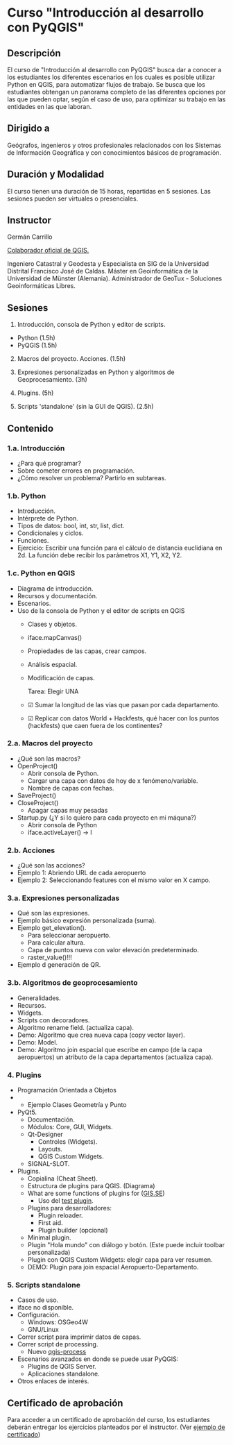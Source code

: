 # Curso "Introducción al desarrollo con  PyQGIS"
## Descripción

El curso de "Introducción al desarrollo con PyQGIS" busca dar a conocer a los estudiantes los diferentes escenarios en los cuales es posible utilizar Python en QGIS, para automatizar flujos de trabajo. Se busca que los estudiantes obtengan un panorama completo de las diferentes opciones por las que pueden optar, según el caso de uso, para optimizar su trabajo en las entidades en las que laboran.

## Dirigido a

Geógrafos, ingenieros y otros profesionales relacionados con los Sistemas de Información Geográfica y con conocimientos básicos de programación.

## Duración y Modalidad

El curso tienen una duración de 15 horas, repartidas en 5 sesiones. Las sesiones pueden ser virtuales o presenciales.

## Instructor

Germán Carrillo

[Colaborador oficial de QGIS.](https://github.com/qgis/QGIS/blob/master/doc/CONTRIBUTORS) 

Ingeniero Catastral y Geodesta y Especialista en SIG de la Universidad Distrital Francisco José de Caldas. Máster en Geoinformática de la Universidad de Münster (Alemania). Administrador de GeoTux - Soluciones Geoinformáticas Libres. 

## Sesiones

1) Introducción, consola de Python y editor de scripts.

* Python (1.5h)
* PyQGIS (1.5h)

2) Macros del proyecto. Acciones. (1.5h)

3) Expresiones personalizadas en Python y algoritmos de Geoprocesamiento. (3h)

4) Plugins.  (5h)

5) Scripts 'standalone' (sin la GUI de QGIS). (2.5h)

## Contenido


### 1.a. Introducción

* ¿Para qué programar? 
* Sobre cometer errores en programación.
* ¿Cómo resolver un problema? Partirlo en subtareas.


### 1.b. Python

* Introducción.
* Intérprete de Python.
* Tipos de datos: bool, int, str, list, dict.
* Condicionales y ciclos.
* Funciones.
* Ejercicio: Escribir una función para el cálculo de distancia euclidiana en 2d. La función debe recibir los parámetros X1, Y1, X2, Y2.

### 1.c. Python en QGIS

* Diagrama de introducción.
* Recursos y documentación.
* Escenarios.
* Uso de la consola de Python y el editor de scripts en QGIS
	* Clases y objetos.
	
	* iface.mapCanvas()
	
	* Propiedades de las capas, crear campos.
	
	* Análisis espacial.
	
	* Modificación de capas.
	
	   Tarea:  Elegir UNA
	
	* ☑ Sumar la longitud de las vías que pasan por cada departamento.
	* ☑ Replicar con datos World + Hackfests, qué hacer con los puntos (hackfests) que caen fuera de los continentes?


### 2.a. Macros del proyecto

* ¿Qué son las macros?
* OpenProject()
	* Abrir consola de Python.
	* Cargar una capa con datos de hoy de x fenómeno/variable.
	* Nombre de capas con fechas.
* SaveProject()
* CloseProject()
  * Apagar capas muy pesadas
* Startup.py (¿Y si lo quiero para cada proyecto en mi máquna?)
	* Abrir consola de Python
	* iface.activeLayer() → l


### 2.b. Acciones

* ¿Qué son las acciones?
* Ejemplo 1: Abriendo URL de cada aeropuerto
* Ejemplo 2: Seleccionando features con el mismo valor en X campo.


### 3.a. Expresiones personalizadas

* Qué son las expresiones.
* Ejemplo básico expresión personalizada (suma).
* Ejemplo get_elevation().
	* Para seleccionar aeropuerto.
	* Para calcular altura. 
	* Capa de puntos nueva con valor elevación predeterminado.
	* raster_value()!!!
* Ejemplo d generación de QR.


### 3.b. Algoritmos de geoprocesamiento

* Generalidades.
* Recursos.
* Widgets.
* Scripts con decoradores.
* Algoritmo rename field. (actualiza capa).
* Demo: Algoritmo que crea nueva capa (copy vector layer).
* Demo: Model.
* Demo: Algoritmo join espacial que escribe en campo (de la capa aeropuertos) un atributo de la capa departamentos (actualiza capa).

### 4. Plugins

* Programación Orientada a Objetos
* * Ejemplo Clases Geometría y Punto
* PyQt5.
	* Documentación.
	* Módulos: Core, GUI, Widgets.
	* Qt-Designer
		* Controles (Widgets).
		* Layouts.
		* QGIS Custom Widgets.
	* SIGNAL-SLOT.
* Plugins.
	* Copialina (Cheat Sheet).
	* Estructura de plugins para QGIS. (Diagrama)
	* What are some functions of plugins for ([GIS.SE](https://gis.stackexchange.com/questions/131535/what-is-the-purpose-of-some-functions-and-files-in-qgis-python-plugins/132604#132604))
		* Uso del [test plugin](https://github.com/gacarrillor/test/tree/function_notifications_v3).
	* Plugins para desarrolladores: 
		* Plugin reloader.
		* First aid.
		* Plugin builder (opcional)
	* Minimal plugin.
	* Plugin "Hola mundo" con diálogo y botón. (Este puede incluir toolbar personalizada)
	* Plugin con QGIS Custom Widgets: elegir capa para ver resumen.
	* DEMO: Plugin para join espacial Aeropuerto-Departamento.

### 5. Scripts standalone

* Casos de uso.
* iface no disponible.
* Configuración.
	* Windows: OSGeo4W
	* GNU/Linux
* Correr script para imprimir datos de capas.
* Correr script de processing. 
	* Nuevo [qgis-process](https://github.com/qgis/QGIS-Enhancement-Proposals/issues/140)
* Escenarios avanzados en donde se puede usar PyQGIS: 
	* Plugins de QGIS Server.
	* Aplicaciones standalone.
* Otros enlaces de interés.

## Certificado de aprobación

Para acceder a un certificado de aprobación del curso, los estudiantes deberán entregar los ejercicios planteados por el instructor. (Ver [ejemplo de certificado](https://qgisusers.co/media/ci1-idp-1032458815.pdf))

